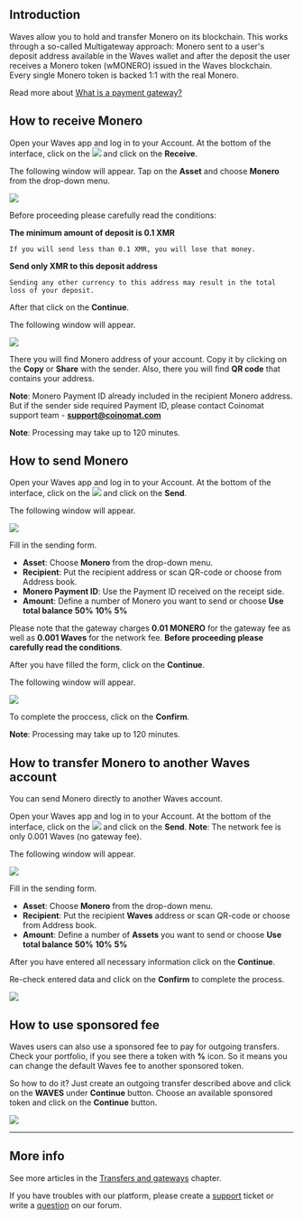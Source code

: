## Introduction

Waves allow you to hold and transfer Monero on its blockchain. This works through a so-called Multigateway approach: Monero sent to a user's deposit address available in the Waves wallet and after the deposit the user receives a Monero token \(wMONERO\) issued in the Waves blockchain. Every single Monero token is backed 1:1 with the real Monero.

Read more about [What is a payment gateway?](/waves-client/frequently-asked-questions-faq/transfers-and-gateways/payment-gateway.md)

## How to receive Monero

Open your Waves app and log in to your Account.
At the bottom of the interface, click on the ![](/waves-client/mobile-apps/_assets/waves_transfers_ios_01.png) and click on the **Receive**.

The following window will appear. Tap on the **Asset** and choose **Monero** from the drop-down menu.

![](/waves-client/mobile-apps/_assets/monero_transfers_01.png)

Before proceeding please carefully read the conditions:

**The minimum amount of deposit is 0.1 XMR**
```
If you will send less than 0.1 XMR, you will lose that money.
```
**Send only XMR to this deposit address**
```
Sending any other currency to this address may result in the total loss of your deposit.
```

After that click on the **Continue**.

The following window will appear.

![](/waves-client/mobile-apps/_assets/monero_transfers_02.png)

There you will find Monero address of your account. Copy it by clicking on the **Copy** or **Share** with the sender. Also, there you will find **QR code** that contains your address.

**Note**: Monero Payment ID already included in the recipient Monero address.
But if the sender side required Payment ID, please contact Coinomat support team - **support@coinomat.com**

**Note**: Processing may take up to 120 minutes.

## How to send Monero

Open your Waves app and log in to your Account.
At the bottom of the interface, click on the ![](/waves-client/mobile-apps/_assets/waves_transfers_ios_01.png) and click on the **Send**.

The following window will appear.

![](/waves-client/mobile-apps/_assets/monero_transfers_03.png)

Fill in the sending form.

* **Asset**: Choose **Monero** from the drop-down menu.
* **Recipient**: Put the recipient address or scan QR-code or choose from Address book.
* **Monero Payment ID**: Use the Payment ID received on the receipt side.
* **Amount**: Define a number of Monero you want to send or choose **Use total balance** **50%** **10%** **5%**

Please note that the gateway charges **0.01 MONERO** for the gateway fee as well as **0.001 Waves** for the network fee.
**Before proceeding please carefully read the conditions**.

After you have filled the form, click on the **Continue**.

The following window will appear.

![](/waves-client/mobile-apps/_assets/monero_transfers_04.png)

To complete the proccess, click on the **Confirm**.

**Note**: Processing may take up to 120 minutes.

## How to transfer Monero to another Waves account

You can send Monero directly to another Waves account.

Open your Waves app and log in to your Account.
At the bottom of the interface, click on the ![](/waves-client/mobile-apps/_assets/waves_transfers_ios_01.png) and click on the **Send**.
**Note**: The network fee is only 0.001 Waves \(no gateway fee\).

The following window will appear.

![](/waves-client/mobile-apps/_assets/monero_transfers_05.png)

Fill in the sending form.

* **Asset**: Choose **Monero** from the drop-down menu.
* **Recipient**: Put the recipient **Waves** address or scan QR-code or choose from Address book.
* **Amount**: Define a number of **Assets** you want to send or choose **Use total balance** **50%** **10%** **5%**

After you have entered all necessary information click on the **Continue**.

Re-check entered data and click on the **Confirm** to complete the process.

![](/waves-client/mobile-apps/_assets/monero_transfers_06.png)

## How to use sponsored fee

Waves users can also use a sponsored fee to pay for outgoing transfers. Check your portfolio, if you see there a token with **%** icon. So it means you can change the default Waves fee to another sponsored token.

So how to do it? Just create an outgoing transfer described above and click on the **WAVES** under **Continue** button.
Choose an available sponsored token and click on the **Continue** button.

![](/waves-client/mobile-apps/_assets/transaction_fee.png)

___

## More info

See more articles in the [Transfers and gateways](/waves-client/mobile-apps/android/wallet-management.md) chapter.

If you have troubles with our platform, please create a [support](https://support.wavesplatform.com/) ticket or write a [question](https://forum.wavesplatform.com/) on our forum.
